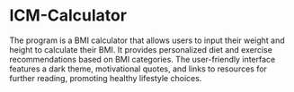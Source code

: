 # ICM-Calculator
The program is a BMI calculator that allows users to input their weight and height to calculate their BMI. It provides personalized diet and exercise recommendations based on BMI categories. The user-friendly interface features a dark theme, motivational quotes, and links to resources for further reading, promoting healthy lifestyle choices.
